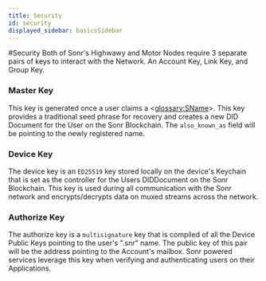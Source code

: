 ```yaml
---
title: Security
id: security
displayed_sidebar: basicsSidebar
---
```

#Security
Both of Sonr's Highwawy and Motor Nodes require 3 separate pairs of keys to interact with the Network. An Account Key, Link Key, and Group Key.

### Master Key

This key is generated once a user claims a <<glossary:SName>>. This key provides a traditional seed phrase for recovery and creates a new DID Document for the User on the Sonr Blockchain. The `also_known_as` field will be pointing to the newly registered name.

### Device Key

The device key is an `ED25519` key stored locally on the device's Keychain that is set as the controller for the Users DIDDocument on the Sonr Blockchain. This key is used during all communication with the Sonr network and encrypts/decrypts data on muxed streams across the network.

### Authorize Key

The authorize key is a `multisignature` key that is compiled of all the Device Public Keys pointing to the user's ".snr" name. The public key of this pair will be the address pointing to the Account's mailbox. Sonr powered services leverage this key when verifying and authenticating users on their Applications.
